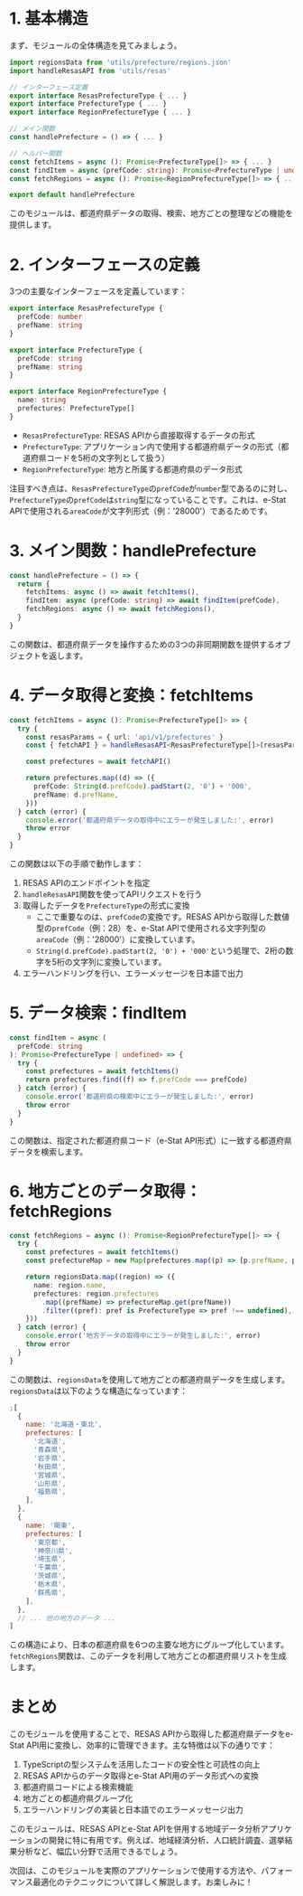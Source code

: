 # 1. 基本構造

まず、モジュールの全体構造を見てみましょう。

```typescript
import regionsData from 'utils/prefecture/regions.json'
import handleResasAPI from 'utils/resas'

// インターフェース定義
export interface ResasPrefectureType { ... }
export interface PrefectureType { ... }
export interface RegionPrefectureType { ... }

// メイン関数
const handlePrefecture = () => { ... }

// ヘルパー関数
const fetchItems = async (): Promise<PrefectureType[]> => { ... }
const findItem = async (prefCode: string): Promise<PrefectureType | undefined> => { ... }
const fetchRegions = async (): Promise<RegionPrefectureType[]> => { ... }

export default handlePrefecture
```

このモジュールは、都道府県データの取得、検索、地方ごとの整理などの機能を提供します。

# 2. インターフェースの定義

3つの主要なインターフェースを定義しています：

```typescript
export interface ResasPrefectureType {
  prefCode: number
  prefName: string
}

export interface PrefectureType {
  prefCode: string
  prefName: string
}

export interface RegionPrefectureType {
  name: string
  prefectures: PrefectureType[]
}
```

- `ResasPrefectureType`: RESAS APIから直接取得するデータの形式
- `PrefectureType`: アプリケーション内で使用する都道府県データの形式（都道府県コードを5桁の文字列として扱う）
- `RegionPrefectureType`: 地方と所属する都道府県のデータ形式

注目すべき点は、`ResasPrefectureType`の`prefCode`が`number`型であるのに対し、`PrefectureType`の`prefCode`は`string`型になっていることです。これは、e-Stat APIで使用される`areaCode`が文字列形式（例：'28000'）であるためです。

# 3. メイン関数：handlePrefecture

```typescript
const handlePrefecture = () => {
  return {
    fetchItems: async () => await fetchItems(),
    findItem: async (prefCode: string) => await findItem(prefCode),
    fetchRegions: async () => await fetchRegions(),
  }
}
```

この関数は、都道府県データを操作するための3つの非同期関数を提供するオブジェクトを返します。

# 4. データ取得と変換：fetchItems

```typescript
const fetchItems = async (): Promise<PrefectureType[]> => {
  try {
    const resasParams = { url: 'api/v1/prefectures' }
    const { fetchAPI } = handleResasAPI<ResasPrefectureType[]>(resasParams)

    const prefectures = await fetchAPI()

    return prefectures.map((d) => ({
      prefCode: String(d.prefCode).padStart(2, '0') + '000',
      prefName: d.prefName,
    }))
  } catch (error) {
    console.error('都道府県データの取得中にエラーが発生しました:', error)
    throw error
  }
}
```

この関数は以下の手順で動作します：

1. RESAS APIのエンドポイントを指定
2. `handleResasAPI`関数を使ってAPIリクエストを行う
3. 取得したデータを`PrefectureType`の形式に変換
   - ここで重要なのは、`prefCode`の変換です。RESAS APIから取得した数値型の`prefCode`（例：28）を、e-Stat APIで使用される文字列型の`areaCode`（例：'28000'）に変換しています。
   - `String(d.prefCode).padStart(2, '0') + '000'`という処理で、2桁の数字を5桁の文字列に変換しています。
4. エラーハンドリングを行い、エラーメッセージを日本語で出力

# 5. データ検索：findItem

```typescript
const findItem = async (
  prefCode: string
): Promise<PrefectureType | undefined> => {
  try {
    const prefectures = await fetchItems()
    return prefectures.find((f) => f.prefCode === prefCode)
  } catch (error) {
    console.error('都道府県の検索中にエラーが発生しました:', error)
    throw error
  }
}
```

この関数は、指定された都道府県コード（e-Stat API形式）に一致する都道府県データを検索します。

# 6. 地方ごとのデータ取得：fetchRegions

```typescript
const fetchRegions = async (): Promise<RegionPrefectureType[]> => {
  try {
    const prefectures = await fetchItems()
    const prefectureMap = new Map(prefectures.map((p) => [p.prefName, p]))

    return regionsData.map((region) => ({
      name: region.name,
      prefectures: region.prefectures
        .map((prefName) => prefectureMap.get(prefName))
        .filter((pref): pref is PrefectureType => pref !== undefined),
    }))
  } catch (error) {
    console.error('地方データの取得中にエラーが発生しました:', error)
    throw error
  }
}
```

この関数は、`regionsData`を使用して地方ごとの都道府県データを生成します。`regionsData`は以下のような構造になっています：

```javascript
;[
  {
    name: '北海道・東北',
    prefectures: [
      '北海道',
      '青森県',
      '岩手県',
      '秋田県',
      '宮城県',
      '山形県',
      '福島県',
    ],
  },
  {
    name: '関東',
    prefectures: [
      '東京都',
      '神奈川県',
      '埼玉県',
      '千葉県',
      '茨城県',
      '栃木県',
      '群馬県',
    ],
  },
  // ... 他の地方のデータ ...
]
```

この構造により、日本の都道府県を6つの主要な地方にグループ化しています。`fetchRegions`関数は、このデータを利用して地方ごとの都道府県リストを生成します。

# まとめ

このモジュールを使用することで、RESAS APIから取得した都道府県データをe-Stat API用に変換し、効率的に管理できます。主な特徴は以下の通りです：

1. TypeScriptの型システムを活用したコードの安全性と可読性の向上
2. RESAS APIからのデータ取得とe-Stat API用のデータ形式への変換
3. 都道府県コードによる検索機能
4. 地方ごとの都道府県グループ化
5. エラーハンドリングの実装と日本語でのエラーメッセージ出力

このモジュールは、RESAS APIとe-Stat APIを併用する地域データ分析アプリケーションの開発に特に有用です。例えば、地域経済分析、人口統計調査、選挙結果分析など、幅広い分野で活用できるでしょう。

次回は、このモジュールを実際のアプリケーションで使用する方法や、パフォーマンス最適化のテクニックについて詳しく解説します。お楽しみに！
